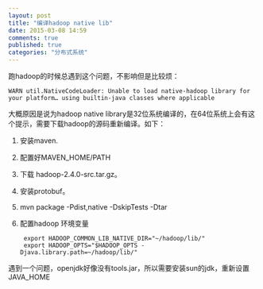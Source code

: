 ```yaml
---
layout: post
title: "编译hadoop native lib"
date: 2015-03-08 14:59
comments: true
published: true
categories: "分布式系统"
---
```

  跑hadoop的时候总遇到这个问题，不影响但是比较烦：

	WARN util.NativeCodeLoader: Unable to load native-hadoop library for your platform… using builtin-java classes where applicable	

  大概原因是说为hadoop native library是32位系统编译的，在64位系统上会有这个提示，需要下载hadoop的源码重新编译。如下：

1. 安装maven.
2. 配置好MAVEN_HOME/PATH
3. 下载 hadoop-2.4.0-src.tar.gz。
4. 安装protobuf。
5. mvn package -Pdist,native -DskipTests -Dtar
6. 配置hadoop 环境变量
	
		export HADOOP_COMMON_LIB_NATIVE_DIR="~/hadoop/lib/"
		export HADOOP_OPTS="$HADOOP_OPTS -Djava.library.path=~/hadoop/lib/"

  遇到一个问题，openjdk好像没有tools.jar，所以需要安装sun的jdk，重新设置JAVA_HOME